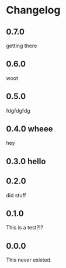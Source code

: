 # Changelog

## 0.7.0

getting there

## 0.6.0

woot

## 0.5.0

fdgfdgfdg

## 0.4.0 wheee

hey

## 0.3.0 hello

## 0.2.0

did stuff

## 0.1.0

This is a test?!?

## 0.0.0

This never existed.
